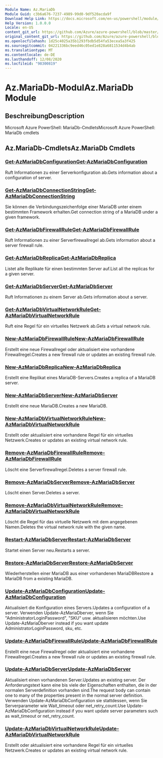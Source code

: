 ```yaml
---
Module Name: Az.MariaDb
Module Guid: c3b6a676-7237-4989-99d0-9df520acda9f
Download Help Link: https://docs.microsoft.com/en-us/powershell/module/az.mariadb
Help Version: 1.0.0.0
Locale: en-US
content_git_url: https://github.com/Azure/azure-powershell/blob/master/src/MariaDb/help/Az.MariaDb.md
original_content_git_url: https://github.com/Azure/azure-powershell/blob/master/src/MariaDb/help/Az.MariaDb.md
ms.openlocfilehash: 1d25c4025a35b1293fbdb5d54fa53ecea5a3f425
ms.sourcegitcommit: 04221336bc9eed46c05ed1e828a6811534d4b4ab
ms.translationtype: MT
ms.contentlocale: de-DE
ms.lasthandoff: 12/08/2020
ms.locfileid: "98300819"
---
```

# <span data-ttu-id="52fa2-101">Az.MariaDb-Modul</span><span class="sxs-lookup"><span data-stu-id="52fa2-101">Az.MariaDb Module</span></span>
## <span data-ttu-id="52fa2-102">Beschreibung</span><span class="sxs-lookup"><span data-stu-id="52fa2-102">Description</span></span>
<span data-ttu-id="52fa2-103">Microsoft Azure PowerShell: MariaDb-Cmdlets</span><span class="sxs-lookup"><span data-stu-id="52fa2-103">Microsoft Azure PowerShell: MariaDb cmdlets</span></span>

## <span data-ttu-id="52fa2-104">Az.MariaDb-Cmdlets</span><span class="sxs-lookup"><span data-stu-id="52fa2-104">Az.MariaDb Cmdlets</span></span>
### [<span data-ttu-id="52fa2-105">Get-AzMariaDbConfiguration</span><span class="sxs-lookup"><span data-stu-id="52fa2-105">Get-AzMariaDbConfiguration</span></span>](Get-AzMariaDbConfiguration.md)
<span data-ttu-id="52fa2-106">Ruft Informationen zu einer Serverkonfiguration ab.</span><span class="sxs-lookup"><span data-stu-id="52fa2-106">Gets information about a configuration of server.</span></span>

### [<span data-ttu-id="52fa2-107">Get-AzMariaDbConnectionString</span><span class="sxs-lookup"><span data-stu-id="52fa2-107">Get-AzMariaDbConnectionString</span></span>](Get-AzMariaDbConnectionString.md)
<span data-ttu-id="52fa2-108">Sie können die Verbindungszeichenfolge einer MariaDB unter einem bestimmten Framework erhalten.</span><span class="sxs-lookup"><span data-stu-id="52fa2-108">Get connection string of a MariaDB under a given framework.</span></span>

### [<span data-ttu-id="52fa2-109">Get-AzMariaDbFirewallRule</span><span class="sxs-lookup"><span data-stu-id="52fa2-109">Get-AzMariaDbFirewallRule</span></span>](Get-AzMariaDbFirewallRule.md)
<span data-ttu-id="52fa2-110">Ruft Informationen zu einer Serverfirewallregel ab.</span><span class="sxs-lookup"><span data-stu-id="52fa2-110">Gets information about a server firewall rule.</span></span>

### [<span data-ttu-id="52fa2-111">Get-AzMariaDbReplica</span><span class="sxs-lookup"><span data-stu-id="52fa2-111">Get-AzMariaDbReplica</span></span>](Get-AzMariaDbReplica.md)
<span data-ttu-id="52fa2-112">Listet alle Replikate für einen bestimmten Server auf.</span><span class="sxs-lookup"><span data-stu-id="52fa2-112">List all the replicas for a given server.</span></span>

### [<span data-ttu-id="52fa2-113">Get-AzMariaDbServer</span><span class="sxs-lookup"><span data-stu-id="52fa2-113">Get-AzMariaDbServer</span></span>](Get-AzMariaDbServer.md)
<span data-ttu-id="52fa2-114">Ruft Informationen zu einem Server ab.</span><span class="sxs-lookup"><span data-stu-id="52fa2-114">Gets information about a server.</span></span>

### [<span data-ttu-id="52fa2-115">Get-AzMariaDbVirtualNetworkRule</span><span class="sxs-lookup"><span data-stu-id="52fa2-115">Get-AzMariaDbVirtualNetworkRule</span></span>](Get-AzMariaDbVirtualNetworkRule.md)
<span data-ttu-id="52fa2-116">Ruft eine Regel für ein virtuelles Netzwerk ab.</span><span class="sxs-lookup"><span data-stu-id="52fa2-116">Gets a virtual network rule.</span></span>

### [<span data-ttu-id="52fa2-117">New-AzMariaDbFirewallRule</span><span class="sxs-lookup"><span data-stu-id="52fa2-117">New-AzMariaDbFirewallRule</span></span>](New-AzMariaDbFirewallRule.md)
<span data-ttu-id="52fa2-118">Erstellt eine neue Firewallregel oder aktualisiert eine vorhandene Firewallregel.</span><span class="sxs-lookup"><span data-stu-id="52fa2-118">Creates a new firewall rule or updates an existing firewall rule.</span></span>

### [<span data-ttu-id="52fa2-119">New-AzMariaDbReplica</span><span class="sxs-lookup"><span data-stu-id="52fa2-119">New-AzMariaDbReplica</span></span>](New-AzMariaDbReplica.md)
<span data-ttu-id="52fa2-120">Erstellt eine Replikat eines MariaDB-Servers.</span><span class="sxs-lookup"><span data-stu-id="52fa2-120">Creates a replica of a MariaDB server.</span></span>

### [<span data-ttu-id="52fa2-121">New-AzMariaDbServer</span><span class="sxs-lookup"><span data-stu-id="52fa2-121">New-AzMariaDbServer</span></span>](New-AzMariaDbServer.md)
<span data-ttu-id="52fa2-122">Erstellt eine neue MariaDB.</span><span class="sxs-lookup"><span data-stu-id="52fa2-122">Creates a new MariaDB.</span></span>

### [<span data-ttu-id="52fa2-123">New-AzMariaDbVirtualNetworkRule</span><span class="sxs-lookup"><span data-stu-id="52fa2-123">New-AzMariaDbVirtualNetworkRule</span></span>](New-AzMariaDbVirtualNetworkRule.md)
<span data-ttu-id="52fa2-124">Erstellt oder aktualisiert eine vorhandene Regel für ein virtuelles Netzwerk.</span><span class="sxs-lookup"><span data-stu-id="52fa2-124">Creates or updates an existing virtual network rule.</span></span>

### [<span data-ttu-id="52fa2-125">Remove-AzMariaDbFirewallRule</span><span class="sxs-lookup"><span data-stu-id="52fa2-125">Remove-AzMariaDbFirewallRule</span></span>](Remove-AzMariaDbFirewallRule.md)
<span data-ttu-id="52fa2-126">Löscht eine Serverfirewallregel.</span><span class="sxs-lookup"><span data-stu-id="52fa2-126">Deletes a server firewall rule.</span></span>

### [<span data-ttu-id="52fa2-127">Remove-AzMariaDbServer</span><span class="sxs-lookup"><span data-stu-id="52fa2-127">Remove-AzMariaDbServer</span></span>](Remove-AzMariaDbServer.md)
<span data-ttu-id="52fa2-128">Löscht einen Server.</span><span class="sxs-lookup"><span data-stu-id="52fa2-128">Deletes a server.</span></span>

### [<span data-ttu-id="52fa2-129">Remove-AzMariaDbVirtualNetworkRule</span><span class="sxs-lookup"><span data-stu-id="52fa2-129">Remove-AzMariaDbVirtualNetworkRule</span></span>](Remove-AzMariaDbVirtualNetworkRule.md)
<span data-ttu-id="52fa2-130">Löscht die Regel für das virtuelle Netzwerk mit dem angegebenen Namen.</span><span class="sxs-lookup"><span data-stu-id="52fa2-130">Deletes the virtual network rule with the given name.</span></span>

### [<span data-ttu-id="52fa2-131">Restart-AzMariaDbServer</span><span class="sxs-lookup"><span data-stu-id="52fa2-131">Restart-AzMariaDbServer</span></span>](Restart-AzMariaDbServer.md)
<span data-ttu-id="52fa2-132">Startet einen Server neu.</span><span class="sxs-lookup"><span data-stu-id="52fa2-132">Restarts a server.</span></span>

### [<span data-ttu-id="52fa2-133">Restore-AzMariaDbServer</span><span class="sxs-lookup"><span data-stu-id="52fa2-133">Restore-AzMariaDbServer</span></span>](Restore-AzMariaDbServer.md)
<span data-ttu-id="52fa2-134">Wiederherstellen einer MariaDB aus einer vorhandenen MariaDB</span><span class="sxs-lookup"><span data-stu-id="52fa2-134">Restore a MariaDB from a existing MariaDB.</span></span>

### [<span data-ttu-id="52fa2-135">Update-AzMariaDbConfiguration</span><span class="sxs-lookup"><span data-stu-id="52fa2-135">Update-AzMariaDbConfiguration</span></span>](Update-AzMariaDbConfiguration.md)
<span data-ttu-id="52fa2-136">Aktualisiert die Konfiguration eines Servers.</span><span class="sxs-lookup"><span data-stu-id="52fa2-136">Updates a configuration of a server.</span></span>
<span data-ttu-id="52fa2-137">Verwenden Update-AzMariaDberver, wenn Sie "AdministratorLoginPassword", "SKU" usw. aktualisieren möchten.</span><span class="sxs-lookup"><span data-stu-id="52fa2-137">Use Update-AzMariaDberver instead if you want update AdministratorLoginPassword, sku, etc.</span></span>

### [<span data-ttu-id="52fa2-138">Update-AzMariaDbFirewallRule</span><span class="sxs-lookup"><span data-stu-id="52fa2-138">Update-AzMariaDbFirewallRule</span></span>](Update-AzMariaDbFirewallRule.md)
<span data-ttu-id="52fa2-139">Erstellt eine neue Firewallregel oder aktualisiert eine vorhandene Firewallregel.</span><span class="sxs-lookup"><span data-stu-id="52fa2-139">Creates a new firewall rule or updates an existing firewall rule.</span></span>

### [<span data-ttu-id="52fa2-140">Update-AzMariaDbServer</span><span class="sxs-lookup"><span data-stu-id="52fa2-140">Update-AzMariaDbServer</span></span>](Update-AzMariaDbServer.md)
<span data-ttu-id="52fa2-141">Aktualisiert einen vorhandenen Server.</span><span class="sxs-lookup"><span data-stu-id="52fa2-141">Updates an existing server.</span></span>
<span data-ttu-id="52fa2-142">Der Anforderungstext kann eine bis viele der Eigenschaften enthalten, die in der normalen Serverdefinition vorhanden sind.</span><span class="sxs-lookup"><span data-stu-id="52fa2-142">The request body can contain one to many of the properties present in the normal server definition.</span></span>
<span data-ttu-id="52fa2-143">Verwenden Update-AzMariaDbConfiguration sie stattdessen, wenn Sie Serverparameter wie Wait_timeout oder net_retry_count.</span><span class="sxs-lookup"><span data-stu-id="52fa2-143">Use Update-AzMariaDbConfiguration instead if you want update server parameters such as wait_timeout or net_retry_count.</span></span>

### [<span data-ttu-id="52fa2-144">Update-AzMariaDbVirtualNetworkRule</span><span class="sxs-lookup"><span data-stu-id="52fa2-144">Update-AzMariaDbVirtualNetworkRule</span></span>](Update-AzMariaDbVirtualNetworkRule.md)
<span data-ttu-id="52fa2-145">Erstellt oder aktualisiert eine vorhandene Regel für ein virtuelles Netzwerk.</span><span class="sxs-lookup"><span data-stu-id="52fa2-145">Creates or updates an existing virtual network rule.</span></span>

